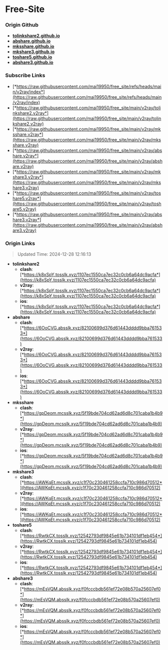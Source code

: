 # Free-Site

### Origin Github

- [**tolinkshare2.github.io**](https://github.com/tolinkshare2/tolinkshare2.github.io)
- [**abshare.github.io**](https://github.com/abshare/abshare.github.io)
- [**mksshare.github.io**](https://github.com/mksshare/mksshare.github.io)
- [**mkshare3.github.io**](https://github.com/mkshare3/mkshare3.github.io)
- [**toshare5.github.io**](https://github.com/toshare5/toshare5.github.io)
- [**abshare3.github.io**](https://github.com/abshare3/abshare3.github.io)

### Subscribe Links

- [*https://raw.githubusercontent.com/mai19950/free_site/refs/heads/main/v2ray/index*](https://raw.githubusercontent.com/mai19950/free_site/refs/heads/main/v2ray/index)
- [*https://raw.githubusercontent.com/mai19950/free_site/main/v2ray/tolinkshare2.v2ray*](https://raw.githubusercontent.com/mai19950/free_site/main/v2ray/tolinkshare2.v2ray)
- [*https://raw.githubusercontent.com/mai19950/free_site/main/v2ray/mksshare.v2ray*](https://raw.githubusercontent.com/mai19950/free_site/main/v2ray/mksshare.v2ray)
- [*https://raw.githubusercontent.com/mai19950/free_site/main/v2ray/abshare.v2ray*](https://raw.githubusercontent.com/mai19950/free_site/main/v2ray/abshare.v2ray)
- [*https://raw.githubusercontent.com/mai19950/free_site/main/v2ray/mkshare3.v2ray*](https://raw.githubusercontent.com/mai19950/free_site/main/v2ray/mkshare3.v2ray)
- [*https://raw.githubusercontent.com/mai19950/free_site/main/v2ray/toshare5.v2ray*](https://raw.githubusercontent.com/mai19950/free_site/main/v2ray/toshare5.v2ray)
- [*https://raw.githubusercontent.com/mai19950/free_site/main/v2ray/abshare3.v2ray*](https://raw.githubusercontent.com/mai19950/free_site/main/v2ray/abshare3.v2ray)

### Origin Links

> Updated Time: 2024-12-28 12:16:13

- **tolinkshare2**
  - **clash**: [*https://k8xSpY.tosslk.xyz/1107ec1550ca7ec32c0cb6a64dc9acfa*](https://k8xSpY.tosslk.xyz/1107ec1550ca7ec32c0cb6a64dc9acfa)
  - **v2ray**: [*https://k8xSpY.tosslk.xyz/1107ec1550ca7ec32c0cb6a64dc9acfa*](https://k8xSpY.tosslk.xyz/1107ec1550ca7ec32c0cb6a64dc9acfa)
  - **ios**: [*https://k8xSpY.tosslk.xyz/1107ec1550ca7ec32c0cb6a64dc9acfa*](https://k8xSpY.tosslk.xyz/1107ec1550ca7ec32c0cb6a64dc9acfa)
- **abshare**
  - **clash**: [*https://6OoCVG.absslk.xyz/82100699d376d61443dddd9bba761533*](https://6OoCVG.absslk.xyz/82100699d376d61443dddd9bba761533)
  - **v2ray**: [*https://6OoCVG.absslk.xyz/82100699d376d61443dddd9bba761533*](https://6OoCVG.absslk.xyz/82100699d376d61443dddd9bba761533)
  - **ios**: [*https://6OoCVG.absslk.xyz/82100699d376d61443dddd9bba761533*](https://6OoCVG.absslk.xyz/82100699d376d61443dddd9bba761533)
- **mksshare**
  - **clash**: [*https://gpDeom.mcsslk.xyz/5f19bde704cd62ad6d8c701caba1b4b9*](https://gpDeom.mcsslk.xyz/5f19bde704cd62ad6d8c701caba1b4b9)
  - **v2ray**: [*https://gpDeom.mcsslk.xyz/5f19bde704cd62ad6d8c701caba1b4b9*](https://gpDeom.mcsslk.xyz/5f19bde704cd62ad6d8c701caba1b4b9)
  - **ios**: [*https://gpDeom.mcsslk.xyz/5f19bde704cd62ad6d8c701caba1b4b9*](https://gpDeom.mcsslk.xyz/5f19bde704cd62ad6d8c701caba1b4b9)
- **mkshare3**
  - **clash**: [*https://AWKqEt.mcsslk.xyz/c1f70c230461258ccfa710c986d70512*](https://AWKqEt.mcsslk.xyz/c1f70c230461258ccfa710c986d70512)
  - **v2ray**: [*https://AWKqEt.mcsslk.xyz/c1f70c230461258ccfa710c986d70512*](https://AWKqEt.mcsslk.xyz/c1f70c230461258ccfa710c986d70512)
  - **ios**: [*https://AWKqEt.mcsslk.xyz/c1f70c230461258ccfa710c986d70512*](https://AWKqEt.mcsslk.xyz/c1f70c230461258ccfa710c986d70512)
- **toshare5**
  - **clash**: [*https://RwtkCX.tosslk.xyz/12542793df9845e61b734101df1eb454*](https://RwtkCX.tosslk.xyz/12542793df9845e61b734101df1eb454)
  - **v2ray**: [*https://RwtkCX.tosslk.xyz/12542793df9845e61b734101df1eb454*](https://RwtkCX.tosslk.xyz/12542793df9845e61b734101df1eb454)
  - **ios**: [*https://RwtkCX.tosslk.xyz/12542793df9845e61b734101df1eb454*](https://RwtkCX.tosslk.xyz/12542793df9845e61b734101df1eb454)
- **abshare3**
  - **clash**: [*https://mEsVQM.absslk.xyz/f0fcccbdb561ef72e08b570a25607ef0*](https://mEsVQM.absslk.xyz/f0fcccbdb561ef72e08b570a25607ef0)
  - **v2ray**: [*https://mEsVQM.absslk.xyz/f0fcccbdb561ef72e08b570a25607ef0*](https://mEsVQM.absslk.xyz/f0fcccbdb561ef72e08b570a25607ef0)
  - **ios**: [*https://mEsVQM.absslk.xyz/f0fcccbdb561ef72e08b570a25607ef0*](https://mEsVQM.absslk.xyz/f0fcccbdb561ef72e08b570a25607ef0)
